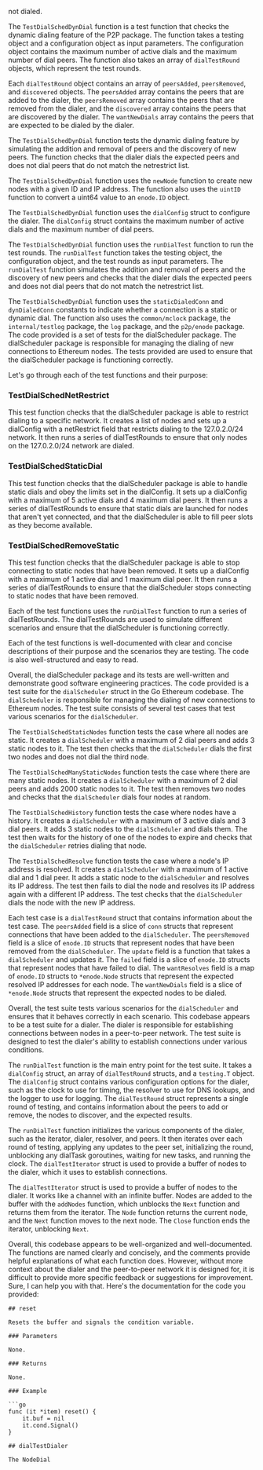 not dialed.

The `TestDialSchedDynDial` function is a test function that checks the dynamic dialing feature of the P2P package. The function takes a testing object and a configuration object as input parameters. The configuration object contains the maximum number of active dials and the maximum number of dial peers. The function also takes an array of `dialTestRound` objects, which represent the test rounds.

Each `dialTestRound` object contains an array of `peersAdded`, `peersRemoved`, and `discovered` objects. The `peersAdded` array contains the peers that are added to the dialer, the `peersRemoved` array contains the peers that are removed from the dialer, and the `discovered` array contains the peers that are discovered by the dialer. The `wantNewDials` array contains the peers that are expected to be dialed by the dialer.

The `TestDialSchedDynDial` function tests the dynamic dialing feature by simulating the addition and removal of peers and the discovery of new peers. The function checks that the dialer dials the expected peers and does not dial peers that do not match the netrestrict list.

The `TestDialSchedDynDial` function uses the `newNode` function to create new nodes with a given ID and IP address. The function also uses the `uintID` function to convert a uint64 value to an `enode.ID` object.

The `TestDialSchedDynDial` function uses the `dialConfig` struct to configure the dialer. The `dialConfig` struct contains the maximum number of active dials and the maximum number of dial peers.

The `TestDialSchedDynDial` function uses the `runDialTest` function to run the test rounds. The `runDialTest` function takes the testing object, the configuration object, and the test rounds as input parameters. The `runDialTest` function simulates the addition and removal of peers and the discovery of new peers and checks that the dialer dials the expected peers and does not dial peers that do not match the netrestrict list.

The `TestDialSchedDynDial` function uses the `staticDialedConn` and `dynDialedConn` constants to indicate whether a connection is a static or dynamic dial. The function also uses the `common/mclock` package, the `internal/testlog` package, the `log` package, and the `p2p/enode` package. The code provided is a set of tests for the dialScheduler package. The dialScheduler package is responsible for managing the dialing of new connections to Ethereum nodes. The tests provided are used to ensure that the dialScheduler package is functioning correctly.

Let's go through each of the test functions and their purpose:

### TestDialSchedNetRestrict
This test function checks that the dialScheduler package is able to restrict dialing to a specific network. It creates a list of nodes and sets up a dialConfig with a netRestrict field that restricts dialing to the 127.0.2.0/24 network. It then runs a series of dialTestRounds to ensure that only nodes on the 127.0.2.0/24 network are dialed.

### TestDialSchedStaticDial
This test function checks that the dialScheduler package is able to handle static dials and obey the limits set in the dialConfig. It sets up a dialConfig with a maximum of 5 active dials and 4 maximum dial peers. It then runs a series of dialTestRounds to ensure that static dials are launched for nodes that aren't yet connected, and that the dialScheduler is able to fill peer slots as they become available.

### TestDialSchedRemoveStatic
This test function checks that the dialScheduler package is able to stop connecting to static nodes that have been removed. It sets up a dialConfig with a maximum of 1 active dial and 1 maximum dial peer. It then runs a series of dialTestRounds to ensure that the dialScheduler stops connecting to static nodes that have been removed.

Each of the test functions uses the `runDialTest` function to run a series of dialTestRounds. The dialTestRounds are used to simulate different scenarios and ensure that the dialScheduler is functioning correctly. 

Each of the test functions is well-documented with clear and concise descriptions of their purpose and the scenarios they are testing. The code is also well-structured and easy to read.

Overall, the dialScheduler package and its tests are well-written and demonstrate good software engineering practices. The code provided is a test suite for the `dialScheduler` struct in the Go Ethereum codebase. The `dialScheduler` is responsible for managing the dialing of new connections to Ethereum nodes. The test suite consists of several test cases that test various scenarios for the `dialScheduler`.

The `TestDialSchedStaticNodes` function tests the case where all nodes are static. It creates a `dialScheduler` with a maximum of 2 dial peers and adds 3 static nodes to it. The test then checks that the `dialScheduler` dials the first two nodes and does not dial the third node.

The `TestDialSchedManyStaticNodes` function tests the case where there are many static nodes. It creates a `dialScheduler` with a maximum of 2 dial peers and adds 2000 static nodes to it. The test then removes two nodes and checks that the `dialScheduler` dials four nodes at random.

The `TestDialSchedHistory` function tests the case where nodes have a history. It creates a `dialScheduler` with a maximum of 3 active dials and 3 dial peers. It adds 3 static nodes to the `dialScheduler` and dials them. The test then waits for the history of one of the nodes to expire and checks that the `dialScheduler` retries dialing that node.

The `TestDialSchedResolve` function tests the case where a node's IP address is resolved. It creates a `dialScheduler` with a maximum of 1 active dial and 1 dial peer. It adds a static node to the `dialScheduler` and resolves its IP address. The test then fails to dial the node and resolves its IP address again with a different IP address. The test checks that the `dialScheduler` dials the node with the new IP address.

Each test case is a `dialTestRound` struct that contains information about the test case. The `peersAdded` field is a slice of `conn` structs that represent connections that have been added to the `dialScheduler`. The `peersRemoved` field is a slice of `enode.ID` structs that represent nodes that have been removed from the `dialScheduler`. The `update` field is a function that takes a `dialScheduler` and updates it. The `failed` field is a slice of `enode.ID` structs that represent nodes that have failed to dial. The `wantResolves` field is a map of `enode.ID` structs to `*enode.Node` structs that represent the expected resolved IP addresses for each node. The `wantNewDials` field is a slice of `*enode.Node` structs that represent the expected nodes to be dialed.

Overall, the test suite tests various scenarios for the `dialScheduler` and ensures that it behaves correctly in each scenario. This codebase appears to be a test suite for a dialer. The dialer is responsible for establishing connections between nodes in a peer-to-peer network. The test suite is designed to test the dialer's ability to establish connections under various conditions.

The `runDialTest` function is the main entry point for the test suite. It takes a `dialConfig` struct, an array of `dialTestRound` structs, and a `testing.T` object. The `dialConfig` struct contains various configuration options for the dialer, such as the clock to use for timing, the resolver to use for DNS lookups, and the logger to use for logging. The `dialTestRound` struct represents a single round of testing, and contains information about the peers to add or remove, the nodes to discover, and the expected results.

The `runDialTest` function initializes the various components of the dialer, such as the iterator, dialer, resolver, and peers. It then iterates over each round of testing, applying any updates to the peer set, initializing the round, unblocking any dialTask goroutines, waiting for new tasks, and running the clock. The `dialTestIterator` struct is used to provide a buffer of nodes to the dialer, which it uses to establish connections.

The `dialTestIterator` struct is used to provide a buffer of nodes to the dialer. It works like a channel with an infinite buffer. Nodes are added to the buffer with the `addNodes` function, which unblocks the `Next` function and returns them from the iterator. The `Node` function returns the current node, and the `Next` function moves to the next node. The `Close` function ends the iterator, unblocking `Next`.

Overall, this codebase appears to be well-organized and well-documented. The functions are named clearly and concisely, and the comments provide helpful explanations of what each function does. However, without more context about the dialer and the peer-to-peer network it is designed for, it is difficult to provide more specific feedback or suggestions for improvement. Sure, I can help you with that. Here's the documentation for the code you provided:

```
## reset

Resets the buffer and signals the condition variable.

### Parameters

None.

### Returns

None.

### Example

```go
func (it *item) reset() {
	it.buf = nil
	it.cond.Signal()
}
```

```
## dialTestDialer

The NodeDial